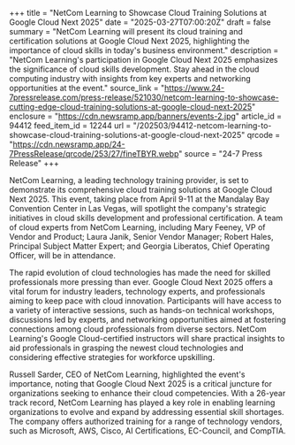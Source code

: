 +++
title = "NetCom Learning to Showcase Cloud Training Solutions at Google Cloud Next 2025"
date = "2025-03-27T07:00:20Z"
draft = false
summary = "NetCom Learning will present its cloud training and certification solutions at Google Cloud Next 2025, highlighting the importance of cloud skills in today's business environment."
description = "NetCom Learning's participation in Google Cloud Next 2025 emphasizes the significance of cloud skills development. Stay ahead in the cloud computing industry with insights from key experts and networking opportunities at the event."
source_link = "https://www.24-7pressrelease.com/press-release/521030/netcom-learning-to-showcase-cutting-edge-cloud-training-solutions-at-google-cloud-next-2025"
enclosure = "https://cdn.newsramp.app/banners/events-2.jpg"
article_id = 94412
feed_item_id = 12244
url = "/202503/94412-netcom-learning-to-showcase-cloud-training-solutions-at-google-cloud-next-2025"
qrcode = "https://cdn.newsramp.app/24-7PressRelease/qrcode/253/27/fineTBYR.webp"
source = "24-7 Press Release"
+++

<p>NetCom Learning, a leading technology training provider, is set to demonstrate its comprehensive cloud training solutions at Google Cloud Next 2025. This event, taking place from April 9-11 at the Mandalay Bay Convention Center in Las Vegas, will spotlight the company's strategic initiatives in cloud skills development and professional certification. A team of cloud experts from NetCom Learning, including Mary Feeney, VP of Vendor and Product; Laura Janik, Senior Vendor Manager; Robert Hales, Principal Subject Matter Expert; and Georgia Liberatos, Chief Operating Officer, will be in attendance.</p><p>The rapid evolution of cloud technologies has made the need for skilled professionals more pressing than ever. Google Cloud Next 2025 offers a vital forum for industry leaders, technology experts, and professionals aiming to keep pace with cloud innovation. Participants will have access to a variety of interactive sessions, such as hands-on technical workshops, discussions led by experts, and networking opportunities aimed at fostering connections among cloud professionals from diverse sectors. NetCom Learning's Google Cloud-certified instructors will share practical insights to aid professionals in grasping the newest cloud technologies and considering effective strategies for workforce upskilling.</p><p>Russell Sarder, CEO of NetCom Learning, highlighted the event's importance, noting that Google Cloud Next 2025 is a critical juncture for organizations seeking to enhance their cloud competencies. With a 26-year track record, NetCom Learning has played a key role in enabling learning organizations to evolve and expand by addressing essential skill shortages. The company offers authorized training for a range of technology vendors, such as Microsoft, AWS, Cisco, AI Certifications, EC-Council, and CompTIA.</p>